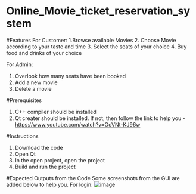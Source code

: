 # Online_Movie_ticket_reservation_system
#Features
For Customer:
1.Browse available Movies
2. Choose Movie according to your taste and time
3. Select the seats of your choice
4. Buy food and drinks of your choice

For Admin:
1. Overlook how many seats have been booked
2. Add a new movie
3. Delete a movie 

#Prerequisites
1. C++ compiler should be installed
2. Qt creater should be installed. If not, then follow the link to help you - https://www.youtube.com/watch?v=OoVNt-KJ96w

#Instructions
1. Download the code
2. Open Qt
3. In the open project, open the project
4. Build and run the project

#Expected Outputs from the Code
Some screenshots from the GUI are added below to help you. 
For login:
![image](https://github.com/AbeerFiaz/Online_Movie_ticket_reservation_system/assets/155236512/6188caf6-19ce-4888-b8e1-3561c904d5cf)



